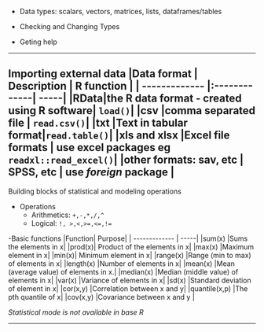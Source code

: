 

- Data types: scalars, vectors, matrices, lists, dataframes/tables

- Checking and Changing Types 
- Geting help
---
Importing external data
|Data format | Description | R function |
| ------------- |:-------------| -----|
|RData|the R data format - created using R software| ```load()```|
|csv |comma separated file | ```read.csv()```|
|txt |Text in tabular format|```read.table()```|
|xls and xlsx |Excel file formats | use excel packages eg ```readxl::read_excel()```|
|other formats: sav, etc | SPSS, etc | use _foreign_ package |
---

Building blocks of statistical and modeling operations 
- Operations
  - Arithmetics: ```+,-,*,/,^```
  - Logical: ```!, >,<,>=,<=,!=```

-Basic functions
|Function| Purpose|
| ------------- | -----|
|sum(x) |Sums the elements in x|
|prod(x)| Product of the elements in x|
|max(x) |Maximum element in x|
|min(x)| Minimum element in x|
|range(x) |Range (min to max) of elements in x|
|length(x) |Number of elements in x|
|mean(x) |Mean (average value) of elements in x.|
|median(x) |Median (middle value) of elements in x|
|var(x) |Variance of elements in x|
|sd(x) |Standard deviation of element in x|
|cor(x,y) |Correlation between x and y|
|quantile(x,p) |The pth quantile of x|
|cov(x,y) |Covariance between x and y |

_Statistical mode is not available in base R_

---
